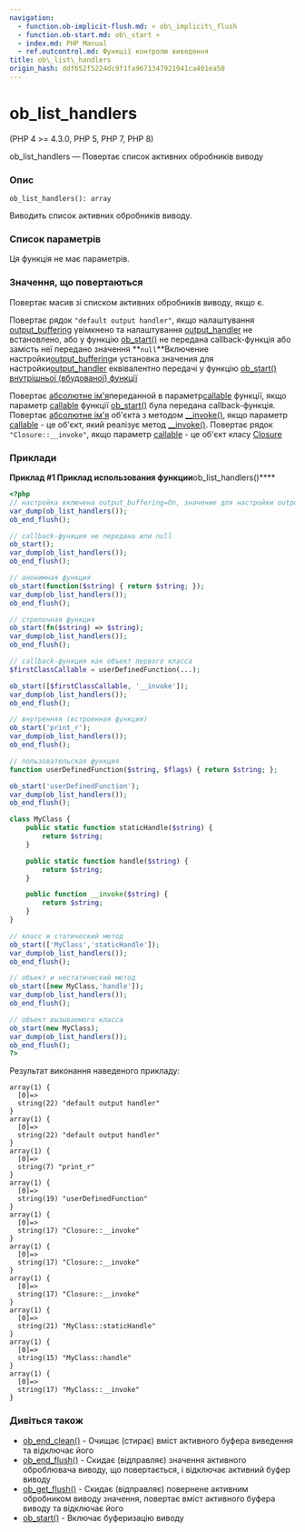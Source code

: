 ```yaml
---
navigation:
  - function.ob-implicit-flush.md: « ob\_implicit\_flush
  - function.ob-start.md: ob\_start »
  - index.md: PHP Manual
  - ref.outcontrol.md: Функції контролю виведення
title: ob\_list\_handlers
origin_hash: ddf652f5224dc9f1fa9671347921941ca401ea50
---
```

# ob\_list\_handlers

(PHP 4 >= 4.3.0, PHP 5, PHP 7, PHP 8)

ob\_list\_handlers — Повертає список активних обробників виводу

### Опис

```methodsynopsis
ob_list_handlers(): array
```

Виводить список активних обробників виводу.

### Список параметрів

Ця функція не має параметрів.

### Значення, що повертаються

Повертає масив зі списком активних обробників виводу, якщо є.

Повертає рядок `"default output handler"`, якщо налаштування [output\_buffering](outcontrol.configuration.md#ini.output-buffering) увімкнено та налаштування [output\_handler](outcontrol.configuration.md#ini.output-handler) не встановлено, або у функцію [ob\_start()](function.ob-start.md) не передана callback-функція або замість неї передано значення \*\*`null`\*\*Включение настройки[output\_buffering](outcontrol.configuration.md#ini.output-buffering)и установка значения для настройки[output\_handler](outcontrol.configuration.md#ini.output-handler) еквівалентно передачі у функцію [ob\_start()](function.ob-start.md) [внутрішньої (вбудованої) функції](functions.internal.md)

Повертає [абсолютне ім'я](language.namespaces.basics.md)переданной в параметр[callable](language.types.callable.md) функції, якщо параметр [callable](language.types.callable.md) функції [ob\_start()](function.ob-start.md) була передана callback-функція. Повертає [абсолютне ім'я](language.namespaces.basics.md) об'єкта з методом [\_\_invoke()](language.oop5.magic.md#language.oop5.magic.invoke), якщо параметр [callable](language.types.callable.md) - це об'єкт, який реалізує метод [\_\_invoke()](language.oop5.magic.md#language.oop5.magic.invoke). Повертає рядок `"Closure::__invoke"`, якщо параметр [callable](language.types.callable.md) - це об'єкт класу [Closure](class.closure.md)

### Приклади

**Приклад #1 Приклад использования функции**ob\_list\_handlers()\*\*\*\*

```php
<?php
// настройка включена output_buffering=On, значение для настройки output_handler не установлено
var_dump(ob_list_handlers());
ob_end_flush();

// callback-функция не передана или null
ob_start();
var_dump(ob_list_handlers());
ob_end_flush();

// анонимная функция
ob_start(function($string) { return $string; });
var_dump(ob_list_handlers());
ob_end_flush();

// стрелочная функция
ob_start(fn($string) => $string);
var_dump(ob_list_handlers());
ob_end_flush();

// callback-функция как объект первого класса
$firstClassCallable = userDefinedFunction(...);

ob_start([$firstClassCallable, '__invoke']);
var_dump(ob_list_handlers());
ob_end_flush();

// внутренняя (встроенная функция)
ob_start('print_r');
var_dump(ob_list_handlers());
ob_end_flush();

// пользовательская функция
function userDefinedFunction($string, $flags) { return $string; };

ob_start('userDefinedFunction');
var_dump(ob_list_handlers());
ob_end_flush();

class MyClass {
    public static function staticHandle($string) {
        return $string;
    }

    public static function handle($string) {
        return $string;
    }

    public function __invoke($string) {
        return $string;
    }
}

// класс и статический метод
ob_start(['MyClass','staticHandle']);
var_dump(ob_list_handlers());
ob_end_flush();

// объект и нестатический метод
ob_start([new MyClass,'handle']);
var_dump(ob_list_handlers());
ob_end_flush();

// объект вызываемого класса
ob_start(new MyClass);
var_dump(ob_list_handlers());
ob_end_flush();
?>
```

Результат виконання наведеного прикладу:

```
array(1) {
  [0]=>
  string(22) "default output handler"
}
array(1) {
  [0]=>
  string(22) "default output handler"
}
array(1) {
  [0]=>
  string(7) "print_r"
}
array(1) {
  [0]=>
  string(19) "userDefinedFunction"
}
array(1) {
  [0]=>
  string(17) "Closure::__invoke"
}
array(1) {
  [0]=>
  string(17) "Closure::__invoke"
}
array(1) {
  [0]=>
  string(17) "Closure::__invoke"
}
array(1) {
  [0]=>
  string(21) "MyClass::staticHandle"
}
array(1) {
  [0]=>
  string(15) "MyClass::handle"
}
array(1) {
  [0]=>
  string(17) "MyClass::__invoke"
}
```

### Дивіться також

-   [ob\_end\_clean()](function.ob-end-clean.md) \- Очищає (стирає) вміст активного буфера виведення та відключає його
-   [ob\_end\_flush()](function.ob-end-flush.md) \- Скидає (відправляє) значення активного оброблювача виводу, що повертається, і відключає активний буфер виводу
-   [ob\_get\_flush()](function.ob-get-flush.md) \- Скидає (відправляє) повернене активним обробником виводу значення, повертає вміст активного буфера виводу та відключає його
-   [ob\_start()](function.ob-start.md) \- Включає буферизацію виводу
